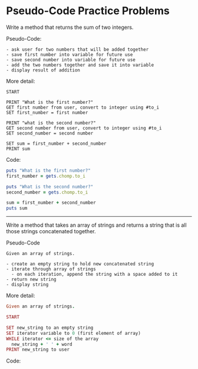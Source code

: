 # Pseudo-Code Practice Problems

Write a method that returns the sum of two integers.

Pseudo-Code: 

```
- ask user for two numbers that will be added together
- save first number into variable for future use
- save second number into variable for future use
- add the two numbers together and save it into variable
- display result of addition
```

More detail: 

```
START

PRINT "What is the first number?"
GET first number from user, convert to integer using #to_i
SET first_number = first number

PRINT "what is the second number?"
GET second number from user, convert to integer using #to_i
SET second_number = second number

SET sum = first_number + second_number
PRINT sum
```

Code: 

```ruby
puts "What is the first number?"
first_number = gets.chomp.to_i

puts "What is the second number?"
second_number = gets.chomp.to_i

sum = first_number + second_number
puts sum
```

***

Write a method that takes an array of strings and returns a string that is all those strings concatenated together. 

Pseudo-Code

```
Given an array of strings.

- create an empty string to hold new concatenated string
- iterate through array of strings
  - on each iteration, append the string with a space added to it
- return new string
- display string
```

More detail: 

```ruby
Given an array of strings. 

START

SET new_string to an empty string
SET iterator variable to 0 (first element of array)
WHILE iterator <= size of the array
  new_string + ' ' + word
PRINT new_string to user
```

Code: 

```ruby 

```

